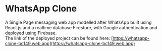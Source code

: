 # WhatsApp Clone
A Single Page messaging web app modelled after WhatsApp built using React.js and a realtime database Firestore, with Google authentication and deployed using Firebase.\
The link of the deployed project can be found here: [https://whatsapp-clone-bc149.web.app](https://whatsapp-clone-bc149.web.app)

